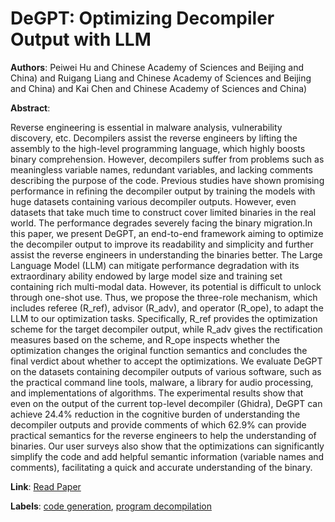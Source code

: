 # DeGPT: Optimizing Decompiler Output with LLM

**Authors**: Peiwei Hu and Chinese Academy of Sciences and Beijing and China) and Ruigang Liang and Chinese Academy of Sciences and Beijing and China) and Kai Chen and Chinese Academy of Sciences and China)

**Abstract**:

Reverse engineering is essential in malware analysis, vulnerability discovery, etc. Decompilers assist the reverse engineers by lifting the assembly to the high-level programming language, which highly boosts binary comprehension. However, decompilers suffer from problems such as meaningless variable names, redundant variables, and lacking comments describing the purpose of the code. Previous studies have shown promising performance in refining the decompiler output by training the models with huge datasets containing various decompiler outputs. However, even datasets that take much time to construct cover limited binaries in the real world. The performance degrades severely facing the binary migration.In this paper, we present DeGPT, an end-to-end framework aiming to optimize the decompiler output to improve its readability and simplicity and further assist the reverse engineers in understanding the binaries better. The Large Language Model (LLM) can mitigate performance degradation with its extraordinary ability endowed by large model size and training set containing rich multi-modal data. However, its potential is difficult to unlock through one-shot use. Thus, we propose the three-role mechanism, which includes referee (R_ref), advisor (R_adv), and operator (R_ope), to adapt the LLM to our optimization tasks. Specifically, R_ref provides the optimization scheme for the target decompiler output, while R_adv gives the rectification measures based on the scheme, and R_ope inspects whether the optimization changes the original function semantics and concludes the final verdict about whether to accept the optimizations. We evaluate DeGPT on the datasets containing decompiler outputs of various software, such as the practical command line tools, malware, a library for audio processing, and implementations of algorithms. The experimental results show that even on the output of the current top-level decompiler (Ghidra), DeGPT can achieve 24.4% reduction in the cognitive burden of understanding the decompiler outputs and provide comments of which 62.9% can provide practical semantics for the reverse engineers to help the understanding of binaries. Our user surveys also show that the optimizations can significantly simplify the code and add helpful semantic information (variable names and comments), facilitating a quick and accurate understanding of the binary.

**Link**: [Read Paper](https://www.ndss-symposium.org/ndss-paper/degpt-optimizing-decompiler-output-with-llm)

**Labels**: [code generation](../../labels/code_generation.md), [program decompilation](../../labels/program_decompilation.md)
